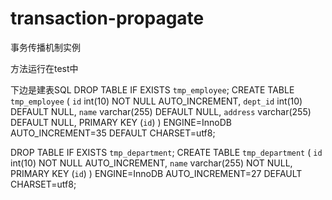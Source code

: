 # transaction-propagate
事务传播机制实例

方法运行在test中

下边是建表SQL
DROP TABLE IF EXISTS `tmp_employee`;
CREATE TABLE `tmp_employee` (
  `id` int(10) NOT NULL AUTO_INCREMENT,
  `dept_id` int(10) DEFAULT NULL,
  `name` varchar(255) DEFAULT NULL,
  `address` varchar(255) DEFAULT NULL,
  PRIMARY KEY (`id`)
) ENGINE=InnoDB AUTO_INCREMENT=35 DEFAULT CHARSET=utf8;

DROP TABLE IF EXISTS `tmp_department`;
CREATE TABLE `tmp_department` (
  `id` int(10) NOT NULL AUTO_INCREMENT,
  `name` varchar(255) NOT NULL,
  PRIMARY KEY (`id`)
) ENGINE=InnoDB AUTO_INCREMENT=27 DEFAULT CHARSET=utf8;
